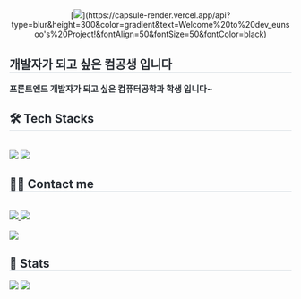 <div align= "center">
    [<img src="https://capsule-render.vercel.app/api?type=waving&color=0:9dfbdc,100:a1da72&height=180&text=Hello~&animation=scaleIn&fontColor=0b3718&fontSize=70" />](https://capsule-render.vercel.app/api?type=blur&height=300&color=gradient&text=Welcome%20to%20dev_eunsoo's%20Project!&fontAlign=50&fontSize=50&fontColor=black)
    </div>
    <div style="text-align: left;"> 
    <h2 style="border-bottom: 1px solid #d8dee4; color: #282d33;"> 개발자가 되고 싶은 컴공생 입니다 </h2>  
    <div style="font-weight: 700; font-size: 15px; text-align: left; color: #282d33;"> 프론트엔드 개발자가 되고 싶은 </li>컴퓨터공학과 학생 입니다~<br> </div> 
    </div>
    <div style="text-align: left;">
    <h2 style="border-bottom: 1px solid #d8dee4; color: #282d33;"> 🛠️ Tech Stacks </h2> <br> 
    <div style="margin: ; text-align: left;" "text-align: left;"> <img src="https://img.shields.io/badge/C-A8B9CC?style=flat-square&logo=C&logoColor=white">
          <img src="https://img.shields.io/badge/PyTorch-EE4C2C?style=flat-square&logo=PyTorch&logoColor=white">
          </div>
    </div>
    <div style="text-align: left;">
    <h2 style="border-bottom: 1px solid #d8dee4; color: #282d33;"> 🧑‍💻 Contact me </h2> <br> 
    <div style="text-align: left;"> <a href=mailto:eunsoo5432@gmail.com> <img src="https://img.shields.io/badge/Gmail-EA4335?style=flat-square&logo=Gmail&logoColor=white&link=mailto:eunsoo5432@gmail.com"> </a>
         <a href=https://instagram.com/eunsoo_0311> <img src="https://img.shields.io/badge/Instagram-E4405F?style=flat-square&logo=Instagram&logoColor=white&link=https://instagram.com/eunsoo_0311"> </a>
          </div>  <br> 
    <div style="text-align: left;"> <a href="https://hits.seeyoufarm.com"> <img src="https://hits.seeyoufarm.com/api/count/incr/badge.svg?url=https%3A%2F%2Fgithub.com%2FEUNSOO05293%2F&count_bg=%23000000&title_bg=%23000000&icon=github.svg&icon_color=%23FFFFFF&title=GitHub&edge_flat=false"/></a>
       </div> 
    </div>
    <div style="text-align: left;"> 
    <h2 style="border-bottom: 1px solid #d8dee4; color: #282d33;"> 🏅 Stats </h2> <div style="text-align: left;"> <img src="https://github-readme-stats.vercel.app/api?username=EUNSOO05293&bg_color=60,b4eec7,e3fd86&title_color=000000&text_color=000000"
         /> <img src="https://github-readme-stats.vercel.app/api/top-langs/?username=EUNSOO05293&layout=compact&bg_color=60,b4eec7,e3fd86&title_color=000000&text_color=000000"
           /> </div> 
    </div>
    

